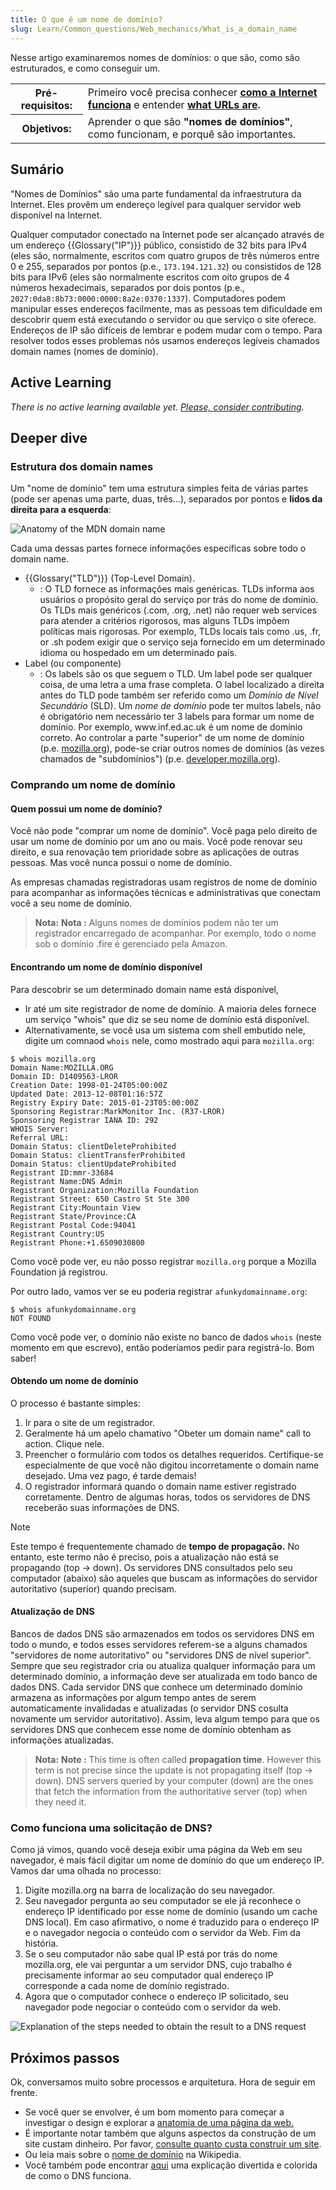 ```yaml
---
title: O que é um nome de domínio?
slug: Learn/Common_questions/Web_mechanics/What_is_a_domain_name
---
```


Nesse artigo examinaremos nomes de domínios: o que são, como são estruturados, e como conseguir um.

<table class="learn-box standard-table">
  <tbody>
    <tr>
      <th scope="row">Pré-requisitos:</th>
      <td>
        Primeiro você precisa conhecer
        <strong
          ><a
            href="https://developer.mozilla.org/pt-BR/docs/Learn/Common_questions/Como_a_internet_funciona"
            >como a Internet funciona</a
          ></strong
        >
        e entender
        <strong
          ><a href="/en-US/Learn/Understanding_URLs">what URLs are</a>.</strong
        >
      </td>
    </tr>
    <tr>
      <th scope="row">Objetivos:</th>
      <td>
        Aprender o que são <strong>"nomes de domínios"</strong>, como funcionam,
        e porquê são importantes.
      </td>
    </tr>
  </tbody>
</table>

## Sumário

"Nomes de Domínios" são uma parte fundamental da infraestrutura da Internet. Eles provêm um endereço legível para qualquer servidor web disponível na Internet.

Qualquer computador conectado na Internet pode ser alcançado através de um endereço {{Glossary("IP")}} público, consistido de 32 bits para IPv4 (eles são, normalmente, escritos com quatro grupos de três números entre 0 e 255, separados por pontos (p.e., `173.194.121.32`) ou consistidos de 128 bits para IPv6 (eles são normalmente escritos com oito grupos de 4 números hexadecimais, separados por dois pontos (p.e., `2027:0da8:8b73:0000:0000:8a2e:0370:1337`). Computadores podem manipular esses endereços facilmente, mas as pessoas tem dificuldade em descobrir quem está executando o servidor ou que serviço o site oferece. Endereços de IP são difíceis de lembrar e podem mudar com o tempo. Para resolver todos esses problemas nós usamos endereços legíveis chamados domain names (nomes de domínio).

## Active Learning

_There is no active learning available yet. [Please, consider contributing](/pt-BR/docs/MDN/Community/Contributing/Getting_started)._

## Deeper dive

### Estrutura dos domain names

Um "nome de domínio" tem uma estrutura simples feita de várias partes (pode ser apenas uma parte, duas, três...), separados por pontos e **lidos da direita para a esquerda**:

![Anatomy of the MDN domain name](structure.png)

Cada uma dessas partes fornece informações específicas sobre todo o domain name.

- {{Glossary("TLD")}} (Top-Level Domain).
  - : O TLD fornece as informações mais genéricas. TLDs informa aos usuários o propósito geral do serviço por trás do nome de domínio. Os TLDs mais genéricos (.com, .org, .net) não requer web services para atender a critérios rigorosos, mas alguns TLDs impõem políticas mais rigorosas. Por exemplo, TLDs locais tais como .us, .fr, or .sh podem exigir que o serviço seja fornecido em um determinado idioma ou hospedado em um determinado país.
- Label (ou componente)
  - : Os labels são os que seguem o TLD. Um label pode ser qualquer coisa, de uma letra a uma frase completa. O label localizado a direita antes do TLD pode também ser referido como um _Domínio de Nível Secundário_ (SLD). Um _nome de domínio_ pode ter muitos labels, não é obrigatório nem necessário ter 3 labels para formar um nome de domínio. Por exemplo, www\.inf.ed.ac.uk é um nome de domínio correto. Ao controlar a parte "superior" de um nome de domínio (p.e. [mozilla.org](https://mozilla.org)), pode-se criar outros nomes de domínios (às vezes chamados de "subdomínios") (p.e. [developer.mozilla.org](/)).

### Comprando um nome de domínio

#### Quem possui um nome de domínio?

Você não pode "comprar um nome de domínio". Você paga pelo direito de usar um nome de domínio por um ano ou mais. Você pode renovar seu direito, e sua renovação tem prioridade sobre as aplicações de outras pessoas. Mas você nunca possui o nome de domínio.

As empresas chamadas registradoras usam registros de nome de domínio para acompanhar as informações técnicas e administrativas que conectam você a seu nome de domínio.

> **Nota:** **Nota :** Alguns nomes de domínios podem não ter um registrador encarregado de acompanhar. Por exemplo, todo o nome sob o domínio .fire é gerenciado pela Amazon.

#### Encontrando um nome de domínio disponível

Para descobrir se um determinado domain name está disponível,

- Ir até um site registrador de nome de domínio. A maioria deles fornece um serviço "whois" que diz se seu nome de domínio está disponível.
- Alternativamente, se você usa um sistema com shell embutido nele, digite um comnaod `whois` nele, como mostrado aqui para `mozilla.org`:

```
$ whois mozilla.org
Domain Name:MOZILLA.ORG
Domain ID: D1409563-LROR
Creation Date: 1998-01-24T05:00:00Z
Updated Date: 2013-12-08T01:16:57Z
Registry Expiry Date: 2015-01-23T05:00:00Z
Sponsoring Registrar:MarkMonitor Inc. (R37-LROR)
Sponsoring Registrar IANA ID: 292
WHOIS Server:
Referral URL:
Domain Status: clientDeleteProhibited
Domain Status: clientTransferProhibited
Domain Status: clientUpdateProhibited
Registrant ID:mmr-33684
Registrant Name:DNS Admin
Registrant Organization:Mozilla Foundation
Registrant Street: 650 Castro St Ste 300
Registrant City:Mountain View
Registrant State/Province:CA
Registrant Postal Code:94041
Registrant Country:US
Registrant Phone:+1.6509030800
```

Como você pode ver, eu não posso registrar `mozilla.org` porque a Mozilla Foundation já registrou.

Por outro lado, vamos ver se eu poderia registrar `afunkydomainname.org`:

```
$ whois afunkydomainname.org
NOT FOUND
```

Como você pode ver, o domínio não existe no banco de dados `whois` (neste momento em que escrevo), então poderíamos pedir para registrá-lo. Bom saber!

#### Obtendo um nome de domínio

O processo é bastante simples:

1. Ir para o site de um registrador.
2. Geralmente há um apelo chamativo "Obeter um domain name" call to action. Clique nele.
3. Preencher o formulário com todos os detalhes requeridos. Certifique-se especialmente de que você não digitou incorretamente o domain name desejado. Uma vez pago, é tarde demais!
4. O registrador informará quando o domain name estiver registrado corretamente. Dentro de algumas horas, todos os servidores de DNS receberão suas informações de DNS.

> [!NOTE]
> Este tempo é frequentemente chamado de **tempo de propagação.** No entanto, este termo não é preciso, pois a atualização não está se propagando (top → down). Os servidores DNS consultados pelo seu computador (abaixo) são aqueles que buscam as informações do servidor autoritativo (superior) quando precisam.

#### Atualização de DNS

Bancos de dados DNS são armazenados em todos os servidores DNS em todo o mundo, e todos esses servidores referem-se a alguns chamados "servidores de nome autoritativo" ou "servidores DNS de nível superior". Sempre que seu registrador cria ou atualiza qualquer informação para um determinado domínio, a informação deve ser atualizada em todo banco de dados DNS. Cada servidor DNS que conhece um determinado domínio armazena as informações por algum tempo antes de serem automaticamente invalidadas e atualizadas (o servidor DNS cosulta novamente um servidor autoritativo). Assim, leva algum tempo para que os servidores DNS que conhecem esse nome de domínio obtenham as informações atualizadas.

> **Nota:** **Note :** This time is often called **propagation time**. However this term is not precise since the update is not propagating itself (top → down). DNS servers queried by your computer (down) are the ones that fetch the information from the authoritative server (top) when they need it.

### Como funciona uma solicitação de DNS?

Como já vimos, quando você deseja exibir uma página da Web em seu navegador, é mais fácil digitar um nome de domínio do que um endereço IP. Vamos dar uma olhada no processo:

1. Digite mozilla.org na barra de localização do seu navegador.
2. Seu navegador pergunta ao seu computador se ele já reconhece o endereço IP identificado por esse nome de domínio (usando um cache DNS local). Em caso afirmativo, o nome é traduzido para o endereço IP e o navegador negocia o conteúdo com o servidor da Web. Fim da história.
3. Se o seu computador não sabe qual IP está por trás do nome mozilla.org, ele vai perguntar a um servidor DNS, cujo trabalho é precisamente informar ao seu computador qual endereço IP corresponde a cada nome de domínio registrado.
4. Agora que o computador conhece o endereço IP solicitado, seu navegador pode negociar o conteúdo com o servidor da web.

![Explanation of the steps needed to obtain the result to a DNS request](2014-10-dns-request2.png)

## Próximos passos

Ok, conversamos muito sobre processos e arquitetura. Hora de seguir em frente.

- Se você quer se envolver, é um bom momento para começar a investigar o design e explorar a [anatomia de uma página da web.](/en-US/docs/Learn/Common_questions/Design_and_accessibility/Common_web_layouts)
- É importante notar também que alguns aspectos da construção de um site custam dinheiro. Por favor, [consulte quanto custa construir um site](/pt-BR/docs/Learn/Common_questions/Tools_and_setup/How_much_does_it_cost).
- Ou leia mais sobre o [nome de domínio](http://en.wikipedia.org/wiki/Domain_name) na Wikipedia.
- Você também pode encontrar [aqui](https://howdns.works/) uma explicação divertida e colorida de como o DNS funciona.
